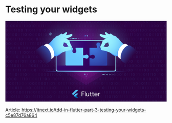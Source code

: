 # Testing your widgets

<p align="left">
    <a href="https://rouxguillaume.medium.com/list/tdd-in-flutter-64d0d5f07854" target="_blank">
        <img src="https://raw.githubusercontent.com/TesteurManiak/tdd_in_flutter/main/cover.jpg" alt="TDD in Flutter" width="600">
    </a>
</p>

Article: https://itnext.io/tdd-in-flutter-part-3-testing-your-widgets-c5e87d76a864
